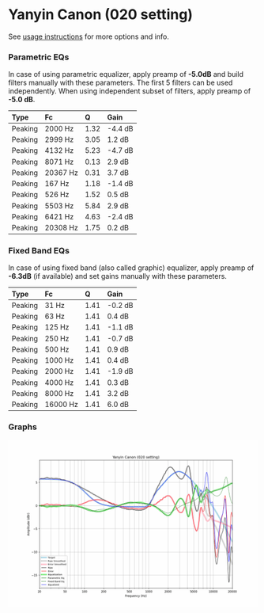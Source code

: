 # Yanyin Canon (020 setting)
See [usage instructions](https://github.com/jaakkopasanen/AutoEq#usage) for more options and info.

### Parametric EQs
In case of using parametric equalizer, apply preamp of **-5.0dB** and build filters manually
with these parameters. The first 5 filters can be used independently.
When using independent subset of filters, apply preamp of **-5.0 dB**.

| Type    | Fc       |    Q | Gain    |
|:--------|:---------|:-----|:--------|
| Peaking | 2000 Hz  | 1.32 | -4.4 dB |
| Peaking | 2999 Hz  | 3.05 | 1.2 dB  |
| Peaking | 4132 Hz  | 5.23 | -4.7 dB |
| Peaking | 8071 Hz  | 0.13 | 2.9 dB  |
| Peaking | 20367 Hz | 0.31 | 3.7 dB  |
| Peaking | 167 Hz   | 1.18 | -1.4 dB |
| Peaking | 526 Hz   | 1.52 | 0.5 dB  |
| Peaking | 5503 Hz  | 5.84 | 2.9 dB  |
| Peaking | 6421 Hz  | 4.63 | -2.4 dB |
| Peaking | 20308 Hz | 1.75 | 0.2 dB  |

### Fixed Band EQs
In case of using fixed band (also called graphic) equalizer, apply preamp of **-6.3dB**
(if available) and set gains manually with these parameters.

| Type    | Fc       |    Q | Gain    |
|:--------|:---------|:-----|:--------|
| Peaking | 31 Hz    | 1.41 | -0.2 dB |
| Peaking | 63 Hz    | 1.41 | 0.4 dB  |
| Peaking | 125 Hz   | 1.41 | -1.1 dB |
| Peaking | 250 Hz   | 1.41 | -0.7 dB |
| Peaking | 500 Hz   | 1.41 | 0.9 dB  |
| Peaking | 1000 Hz  | 1.41 | 0.4 dB  |
| Peaking | 2000 Hz  | 1.41 | -1.9 dB |
| Peaking | 4000 Hz  | 1.41 | 0.3 dB  |
| Peaking | 8000 Hz  | 1.41 | 3.2 dB  |
| Peaking | 16000 Hz | 1.41 | 6.0 dB  |

### Graphs
![](./Yanyin%20Canon%20(020%20setting).png)